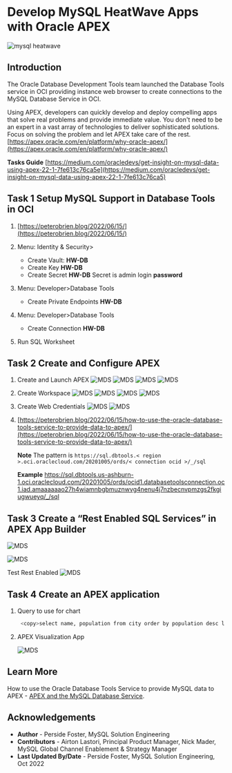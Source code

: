 # Develop MySQL HeatWave Apps with Oracle APEX

![mysql heatwave](./images/mysql-heatwave-logo.jpg "mysql heatwave")

## Introduction

The Oracle Database Development Tools team launched the Database Tools service in OCI providing instance web browser to create connections to the MySQL Database Service in OCI. 

Using APEX, developers can quickly develop and deploy compelling apps that solve real problems and provide immediate value. You don't need to be an expert in a vast array of technologies to deliver sophisticated solutions. Focus on solving the problem and let APEX take care of the rest.[https://apex.oracle.com/en/platform/why-oracle-apex/](https://apex.oracle.com/en/platform/why-oracle-apex/)

**Tasks Guide** 
[https://medium.com/oracledevs/get-insight-on-mysql-data-using-apex-22-1-7fe613c76ca5e](https://medium.com/oracledevs/get-insight-on-mysql-data-using-apex-22-1-7fe613c76ca5)


## Task 1 Setup MySQL Support in Database Tools in OCI

1. [https://peterobrien.blog/2022/06/15/](https://peterobrien.blog/2022/06/15/)

1. Menu: Identity & Security>  
    - Create Vault: **HW-DB**
    - Create Key **HW-DB**
    - Create Secret **HW-DB**  Secret is admin login **password** 
2. Menu: Developer>Database Tools
    - Create Private Endpoints **HW-DB**
3. Menu: Developer>Database Tools
    - Create Connection **HW-DB**
4. Run SQL Worksheet


## Task 2 Create and Configure APEX

1. Create and Launch APEX
![MDS](./images/start_apex_deploy.png "start apex deploy")
![MDS](./images/continue_apex_deploy.png "continue apex deploy")
![MDS](./images/set_password_apex_deploy.png "set apex password")
![MDS](./images/completed_apex_deploy.png "completed apex deploy")
2. Create Workspace
![MDS](./images/login_apexd.png "login apexd")
![MDS](./images/create_apex_workspace.png "create apex workspace")
![MDS](./images/name_apex_workspace.png "name apex workspace")
![MDS](./images/apex_logout.png "apex logout")
3. Create Web Credentials
![MDS](./images/apex_web_credentials.png "apex web credentials")
![MDS](./images/apex_rest.png "apex rest")

4. [https://peterobrien.blog/2022/06/15/how-to-use-the-oracle-database-tools-service-to-provide-data-to-apex/](https://peterobrien.blog/2022/06/15/how-to-use-the-oracle-database-tools-service-to-provide-data-to-apex/)

    **Note** The pattern is `https://sql.dbtools.< region >.oci.oraclecloud.com/20201005/ords/< connection ocid >/_/sql`
   
    **Example** https://sql.dbtools.us-ashburn-1.oci.oraclecloud.com/20201005/ords/ocid1.databasetoolsconnection.oc1.iad.amaaaaaao27h4wiamnbgbmuznwvg4nenu4j7nzbecnvpmzgs2fkgiugwueyq/_/sql

## Task 3 Create a “Rest Enabled SQL Services” in APEX App Builder

![MDS](./images/apex_rest_enabled.png "apex rest")

![MDS](./images/apex_rest_enabled_sql.png "apex rest")

Test Rest Enabled
![MDS](./images/apex_rest_enabled_sql.png "apex rest")

## Task 4 Create an APEX application

1. Query to use for chart

   ```bash
    <copy>select name, population from city order by population desc limit 10;</copy>
    ```
2. APEX Visualization App

    ![MDS](./images/world.png "apex rest")

## Learn More

How to use the Oracle Database Tools Service to provide MySQL data to APEX - [APEX and the MySQL Database Service](https://asktom.oracle.com/pls/apex/asktom.search?oh=18245).

## Acknowledgements

- **Author** - Perside Foster, MySQL Solution Engineering
- **Contributors** - Airton Lastori, Principal Product Manager, Nick Mader, MySQL Global Channel Enablement & Strategy Manager
- **Last Updated By/Date** - Perside Foster, MySQL Solution Engineering, Oct 2022
